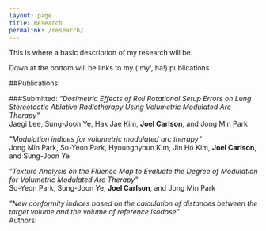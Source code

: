 ```yaml
---
layout: page
title: Research
permalink: /research/
---
```


This is where a basic description of my research will be. 

Down at the bottom will be links to my ('my', ha!) publications

##Publications:

###Submitted:
*"Dosimetric Effects of Roll Rotational Setup Errors on Lung Stereotactic Ablative Radiotherapy Using Volumetric Modulated Arc Therapy"*<br>
Jaegi Lee, Sung-Joon Ye, Hak Jae Kim, **Joel Carlson**, and Jong Min Park

*"Modulation indices for volumetric modulated arc therapy"*<br>
Jong Min Park, So-Yeon Park, Hyoungnyoun Kim, Jin Ho Kim, **Joel Carlson**, and Sung-Joon Ye

*"Texture Analysis on the Fluence Map to Evaluate the Degree of Modulation for Volumetric Modulated Arc Therapy"*<br>
So-Yeon Park, Sung-Joon Ye, **Joel Carlson**, and Jong Min Park

*"New conformity indices based on the calculation of distances between the target volume and the volume of reference isodose"*<br>
Authors:
